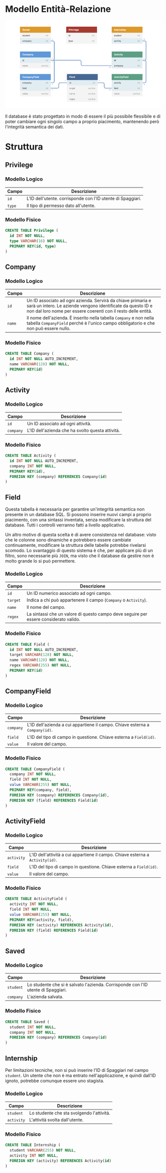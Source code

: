 # Modello Entità-Relazione

![Modello ER](img/er_model.png)

Il database è stato progettato in modo di essere il più possibile flessibile e di poter cambiare ogni singolo campo a proprio piacimento, mantenendo però l'integrità semantica dei dati.

# Struttura

## Privilege

### Modello Logico

| Campo  | Descrizione |
| ------ | ----------- |
| `id`   | L'ID dell'utente. corrisponde con l'ID utente di Spaggiari. |
| `type` | Il tipo di permesso dato all'utente. |

### Modello Fisico

```SQL
CREATE TABLE Privilege (
  id INT NOT NULL,
  type VARCHAR(16) NOT NULL,
  PRIMARY KEY(id, type)
)
```

## Company

### Modello Logico

| Campo  | Descrizione |
| ------ | ----------- |
| `id`   | Un ID associato ad ogni azienda. Servirà da chiave primaria e sarà un intero. Le aziende vengono identificate da questo ID e non dal loro nome per essere coerenti con il resto delle entità. |
| `name` | Il nome dell'azienda. È inserito nella tabella `Company` e non nella tabella `CompanyField` perché è l'unico campo obbligatorio e che non può essere nullo. |

### Modello Fisico

```SQL
CREATE TABLE Company (
  id INT NOT NULL AUTO_INCREMENT,
  name VARCHAR(128) NOT NULL,
  PRIMARY KEY(id)
)
```

## Activity

### Modello Logico

|   Campo   | Descrizione |
| --------- | ----------- |
| `id`      | Un ID associato ad ogni attività. |
| `company` | L'ID dell'azienda che ha svolto questa attività. |

### Modello Fisico

```SQL
CREATE TABLE Activity (
  id INT NOT NULL AUTO_INCREMENT,
  company INT NOT NULL,
  PRIMARY KEY(id),
  FOREIGN KEY (company) REFERENCES Company(id)
)
```

## Field

Questa tabella è necessaria per garantire un'integrità semantica non presente in un database SQL. Si possono inserire nuovi campi a proprio piacimento, con una sintassi inventata, senza modificare la struttura del database. Tutti i controlli verranno fatti a livello applicativo.

Un altro motivo di questa scelta è di avere consistenza nel database: visto che le colonne sono dinamiche e potrebbero essere cambiate continuamente, modificare la struttura delle tabelle potrebbe rivelarsi scomodo. Lo svantaggio di questo sistema è che, per applicare più di un filtro, sono necessarie più `JOIN`, ma visto che il database da gestire non è molto grande lo si può permettere.

### Modello Logico

|  Campo   | Descrizione |
| -------- | ----------- |
| `id`     | Un ID numerico associato ad ogni campo. |
| `target` | Indica a chi può appartenere il campo (`Company` o `Activity`). |
| `name`   | Il nome del campo. |
| `regex`  | La sintassi che un valore di questo campo deve seguire per essere considerato valido. |

### Modello Fisico

```SQL
CREATE TABLE Field (
  id INT NOT NULL AUTO_INCREMENT,
  target VARCHAR(128) NOT NULL,
  name VARCHAR(128) NOT NULL,
  regex VARCHAR(255) NOT NULL,
  PRIMARY KEY(id)
)
```

## CompanyField

### Modello Logico

|   Campo   | Descrizione |
| --------- | ----------- |
| `company` | L'ID dell'azienda a cui appartiene il campo. Chiave esterna a `Company(id)`. |
|  `field`  | L'ID del tipo di campo in questione. Chiave esterna a `Field(id)`.
|  `value`  | Il valore del campo. |

### Modello Fisico

```SQL
CREATE TABLE CompanyField (
  company INT NOT NULL,
  field INT NOT NULL,
  value VARCHAR(255) NOT NULL,
  PRIMARY KEY(company, field),
  FOREIGN KEY (company) REFERENCES Company(id),
  FOREIGN KEY (field) REFERENCES Field(id)
)
```

## ActivityField

### Modello Logico

|    Campo   | Descrizione |
| ---------- | ----------- |
| `activity` | L'ID dell'attività a cui appartiene il campo. Chiave esterna a `Activity(id)`. |
|  `field`   | L'ID del tipo di campo in questione. Chiave esterna a `Field(id)`.
|  `value`   | Il valore del campo. |

### Modello Fisico

```SQL
CREATE TABLE ActivityField (
  activity INT NOT NULL,
  field INT NOT NULL,
  value VARCHAR(255) NOT NULL,
  PRIMARY KEY(activity, field),
  FOREIGN KEY (activity) REFERENCES Activity(id),
  FOREIGN KEY (field) REFERENCES Field(id)
)
```

## Saved

### Modello Logico

|   Campo   | Descrizione |
| --------- | ----------- |
| `student` | Lo studente che si è salvato l'azienda. Corrisponde con l'ID utente di Spaggiari. |
| `company` | L'azienda salvata. |

### Modello Fisico

```SQL
CREATE TABLE Saved (
  student INT NOT NULL,
  company INT NOT NULL,
  FOREIGN KEY (company) REFERENCES Company(id)
)
```

## Internship

Per limitazioni tecniche, non si può inserire l'ID di Spaggiari nel campo `student`. Un utente che non è ma entrato nell'applicazione, e quindi dall'ID ignoto, potrebbe comunque essere uno stagista.

### Modello Logico

|   Campo    | Descrizione |
| ---------- | ----------- |
| `student`  | Lo studente che sta svolgendo l'attività. |
| `activity` | L'attività svolta dall'utente. |

### Modello Fisico

```SQL
CREATE TABLE Internship (
  student VARCHAR(255) NOT NULL,
  activity INT NOT NULL,
  FOREIGN KEY (activity) REFERENCES Activity(id)
)
```
